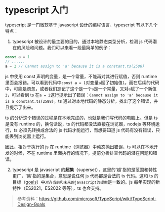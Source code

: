 # typescript 入门

typescript 是一门微软基于 javascript 设计的编程语言，typescript 有以下几个特点：

1. typescript 被设计的最主要的目的，通过本地静态类型分析，检测 js 代码潜在的风险和问题。我们可以来看一段最简单的例子：

```ts
const a = 1
// ......
a = 2 // Cannot assign to 'a' because it is a constant.ts(2588)
```

js 中使用 const 声明的变量，是一个常量，不能再对其进行赋值，否则 runtime 里面会报错。可以看到代码中`const a = 1`对变量`a`赋了初始值`1`，而在后续的代码中，可能是疏忽，或者我们忘记了这个是一个`a`是一个常量，又对`a`赋了一个新值`2`，可以看到 ts 在`a = 2`这行提示出了错误：`Cannot assign to 'a' because it is a constant.ts(2588)`。ts 通过对本地代码的静态分析，找出了这个错误，并且提示了出来。

ts 的分析这个错误的过程是在本地完成的，也就是我们写代码的电脑上。但是 ts 是没有 runtime 的，换句话说，ts 的代码都没法直接在浏览器，nodejs 等环境运行，ts 必须先转换成合法的 js 代码才能运行，而想要知道 js 代码有没有错误，只能丢到浏览器上运行。

因此，相对于执行的 js 在 runtime（浏览器）中动态抛出错误，ts 可以在本地开发的时候，不在 runtime 里面执行的情况下，提前分析排查代码的潜在问题和错误。

2. typescript 是 javascript 的**超集**（superset），这里的'超'指的是范围和特性更广，'集'指的是集合，意思是说任何 js 代码都是合法的 ts 代码。这和 ts 的目标（[goals](https://github.com/microsoft/TypeScript/wiki/TypeScript-Design-Goals)）中`对齐当前和未来的javascript的提案`是一致的。js 每年实现的新特性（ES2021，ES2022 等等），ts 也会支持。

> 参考资料：https://github.com/microsoft/TypeScript/wiki/TypeScript-Design-Goals
